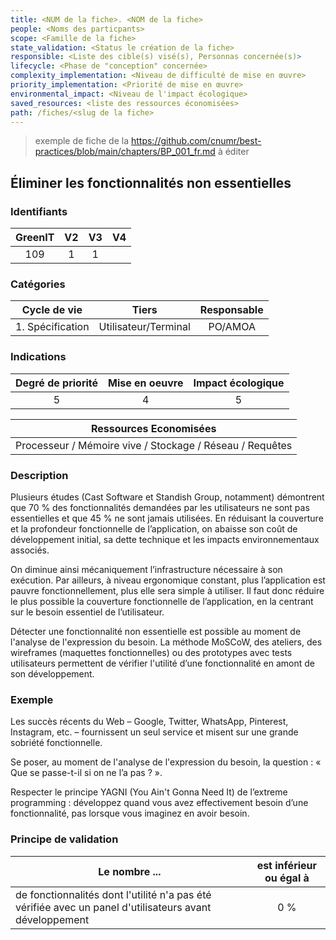 ```yaml
---
title: <NUM de la fiche>. <NOM de la fiche>
people: <Noms des particpants>
scope: <Famille de la fiche>
state_validation: <Status le création de la fiche>
responsible: <Liste des cible(s) visé(s), Personnas concernée(s)>
lifecycle: <Phase de "conception" concernée>
complexity_implementation: <Niveau de difficulté de mise en œuvre>
priority_implementation: <Priorité de mise en œuvre>
environmental_impact: <Niveau de l'impact écologique>
saved_resources: <liste des ressources économisées>
path: /fiches/<slug de la fiche>
---
```


> exemple de fiche de la https://github.com/cnumr/best-practices/blob/main/chapters/BP_001_fr.md à éditer

## Éliminer les fonctionnalités non essentielles

### Identifiants

| GreenIT | V2  | V3  | V4  |
| :-----: | :-: | :-: | :-: |
|   109   |  1  |  1  |     |

### Catégories

|   Cycle de vie   |        Tiers         | Responsable |
| :--------------: | :------------------: | :---------: |
| 1. Spécification | Utilisateur/Terminal |   PO/AMOA   |

### Indications

| Degré de priorité | Mise en oeuvre | Impact écologique |
| :---------------: | :------------: | :---------------: |
|         5         |       4        |         5         |

|                  Ressources Economisées                  |
| :------------------------------------------------------: |
| Processeur / Mémoire vive / Stockage / Réseau / Requêtes |

### Description

Plusieurs études (Cast Software et Standish Group, notamment) démontrent que 70 % des fonctionnalités demandées par les utilisateurs ne sont pas essentielles et que 45 % ne sont jamais utilisées. En réduisant la couverture et la profondeur fonctionnelle de l’application, on abaisse son coût de développement initial, sa dette technique et les impacts environnementaux associés.

On diminue ainsi mécaniquement l’infrastructure nécessaire à son exécution. Par ailleurs, à niveau ergonomique constant, plus l’application est pauvre fonctionnellement, plus elle sera simple à utiliser. Il faut donc réduire le plus possible la couverture fonctionnelle de l’application, en la centrant sur le besoin essentiel de l’utilisateur.

Détecter une fonctionnalité non essentielle est possible au moment de l'analyse de l'expression du besoin. La méthode MoSCoW, des ateliers, des wireframes (maquettes fonctionnelles) ou des prototypes avec tests utilisateurs permettent de vérifier l'utilité d’une fonctionnalité en amont de son développement.

### Exemple

Les succès récents du Web – Google, Twitter, WhatsApp, Pinterest, Instagram, etc. – fournissent un seul service et misent sur une grande sobriété fonctionnelle.

Se poser, au moment de l'analyse de l'expression du besoin, la question : « Que se passe-t-il si on ne l’a pas ? ».

Respecter le principe YAGNI (You Ain't Gonna Need It) de l’extreme programming : développez quand vous avez effectivement besoin d’une fonctionnalité, pas lorsque vous imaginez en avoir besoin.

### Principe de validation

| Le nombre ...                                                                                           | est inférieur ou égal à |
| ------------------------------------------------------------------------------------------------------- | :---------------------: |
| de fonctionnalités dont l'utilité n'a pas été vérifiée avec un panel d'utilisateurs avant développement |           0 %           |
